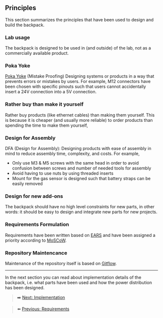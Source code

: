 ## Principles

This section summarizes the principles that have been used to design and build the backpack. 

### Lab usage
The backpack is designed to be used in (and outside) of the lab, not as a commercially available product.

### Poka Yoke
[Poka Yoke](https://en.wikipedia.org/wiki/Poka-yoke) (Mistake Proofing) Designing systems or products in a way that prevents errors or mistakes by users. 
For example, M12 connectors have been chosen with specific pinouts such that users cannot accidentally insert a 24V connection into a 5V connection.

### Rather buy than make it yourself
Rather buy products (like ethernet cables) than making them yourself. This is because it is cheaper (and usually more reliable) to order products than spending the time to make them yourself,

### Design for Assembly
DFA (Design for Assembly): Designing products with ease of assembly in mind to reduce assembly time, complexity, and costs. For example, 
  * Only use M3 & M5 screws with the same head in order to avoid confusion between screws and number of needed tools for assembly
  * Avoid having to use nuts by using threaded inserts
  * Mount for the gas sensor is designed such that battery straps can be easily removed

### Design for new add-ons
The backpack should have no high level constraints for new parts, in other words: it should be easy to design and integrate new parts for new projects. 

### Requirements Formulation
Requirements have been written based on [EARS](https://www.researchgate.net/publication/224079416_Easy_approach_to_requirements_syntax_EARS) and have been assigned a priority according to [MoSCoW](https://en.wikipedia.org/wiki/MoSCoW_method).

### Repository Maintencance 
Maintenance of the repository itself is based on [Gitflow](https://www.atlassian.com/git/tutorials/comparing-workflows/gitflow-workflow).

***

In the next section you can read about implementation details of the backpack, i.e. what parts have been used and how the power distribution has been designed.

> ➡️ [Next: Implementation](./07-Implementation.md)

> ⬅️ [Previous: Requirements](./05-requirements.md)


